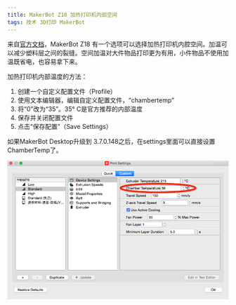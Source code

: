 ```yaml
---
title: MakerBot Z18 加热打印机内部空间
tags: 技术 3D打印 MakerBot
---  
```


来自[官方文档](https://www.makerbot.com/support/new/03_Replicator_Z18/Knowledge_Base/Using_the_Heated_Chamber_in_the_MakerBot_Replicator_Z18)，MakerBot Z18 有一个选项可以选择加热打印机内腔空间。加温可以减少塑料层之间的裂缝。空间加温对大件物品打印更为有用，小件物品不使用加温既省电，也容易拿下来。

<!--more-->

加热打印机内部温度的方法：
1. 创建一个自定义配置文件（Profile）
2. 使用文本编辑器，编辑自定义配置文件，“chambertemp”
3. 将“0”改为“35”。35° C是官方推荐的内部温度
4. 保存并关闭配置文件
5. 点击“保存配置”（Save Settings）

如果MakerBot Desktop升级到 3.7.0.148之后，在settings里面可以直接设置ChamberTemp了。

![image](/illustration/makerbot_z18_%20heated_chamber.png)